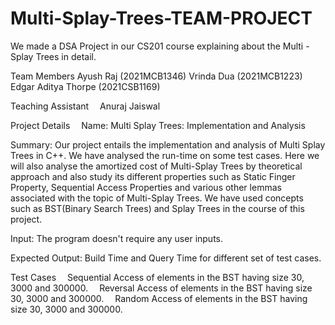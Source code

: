 # Multi-Splay-Trees-TEAM-PROJECT
We made a DSA Project in our CS201 course explaining about the Multi - Splay Trees in detail.

Team Members Ayush Raj (2021MCB1346) Vrinda Dua (2021MCB1223) Edgar Aditya Thorpe (2021CSB1169)

Teaching Assistant  Anuraj Jaiswal

Project Details  Name: Multi Splay Trees: Implementation and Analysis

Summary: Our project entails the implementation and analysis of Multi Splay Trees in C++. We have analysed the run-time on some test cases. Here we will also analyse the amortized cost of Multi-Splay Trees by theoretical approach and also study its different properties such as Static Finger Property, Sequential Access Properties and various other lemmas associated with the topic of Multi-Splay Trees. We have used concepts such as BST(Binary Search Trees) and Splay Trees in the course of this project.

Input: The program doesn't require any user inputs.

Expected Output: Build Time and Query Time for different set of test cases.

Test Cases  Sequential Access of elements in the BST having size 30, 3000 and 300000.  Reversal Access of elements in the BST having size 30, 3000 and 300000.  Random Access of elements in the BST having size 30, 3000 and 300000.
